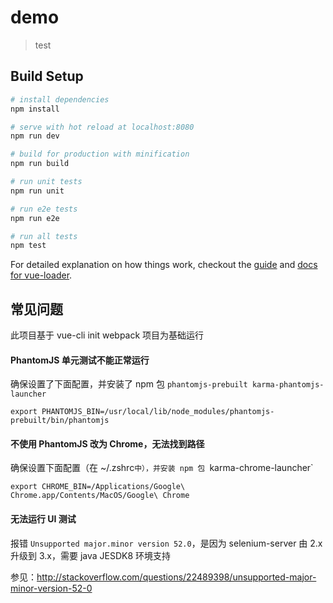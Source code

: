 # demo

> test

## Build Setup

``` bash
# install dependencies
npm install

# serve with hot reload at localhost:8080
npm run dev

# build for production with minification
npm run build

# run unit tests
npm run unit

# run e2e tests
npm run e2e

# run all tests
npm test
```

For detailed explanation on how things work, checkout the [guide](http://vuejs-templates.github.io/webpack/) and [docs for vue-loader](http://vuejs.github.io/vue-loader).

## 常见问题

此项目基于 vue-cli init webpack 项目为基础运行

#### PhantomJS 单元测试不能正常运行

确保设置了下面配置，并安装了 npm 包 `phantomjs-prebuilt karma-phantomjs-launcher`

```
export PHANTOMJS_BIN=/usr/local/lib/node_modules/phantomjs-prebuilt/bin/phantomjs
```


#### 不使用 PhantomJS 改为 Chrome，无法找到路径

确保设置下面配置（在 ~/.zshrc` 中），并安装 npm 包  `karma-chrome-launcher`

```
export CHROME_BIN=/Applications/Google\ Chrome.app/Contents/MacOS/Google\ Chrome
```


#### 无法运行 UI 测试

报错 `Unsupported major.minor version 52.0`，是因为 selenium-server 由 2.x 升级到 3.x，需要 java JESDK8 环境支持

参见：http://stackoverflow.com/questions/22489398/unsupported-major-minor-version-52-0
